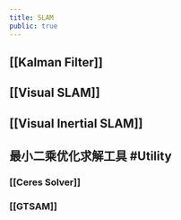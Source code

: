 ```yaml
---
title: SLAM
public: true
---
```


## [[Kalman Filter]]
## [[Visual SLAM]]
## [[Visual Inertial SLAM]]
##
## 最小二乘优化求解工具 #Utility
### [[Ceres Solver]]
### [[GTSAM]]
